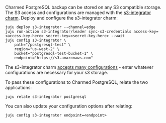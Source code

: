 Charmed PostgreSQL backup can be stored on any S3 compatible storage. The S3 access and configurations are managed with the [s3-integrator charm](https://charmhub.io/s3-integrator). Deploy and configure the s3-integrator charm:
```
juju deploy s3-integrator --channel=edge
juju run-action s3-integrator/leader sync-s3-credentials access-key=<access-key-here> secret-key=<secret-key-here> --wait
juju config s3-integrator \
    path="/postgresql-test" \
    region="us-west-2" \
    bucket="postgresql-test-bucket-1" \
    endpoint="https://s3.amazonaws.com"
```
The s3-integrator charm [accepts many configurations](https://charmhub.io/s3-integrator/configure) - enter whatever configurations are necessary for your s3 storage.

To pass these configurations to Charmed PostgreSQL, relate the two applications:
```
juju relate s3-integrator postgresql
```

You can also update your configuration options after relating:
```
juju config s3-integrator endpoint=<endpoint>
```